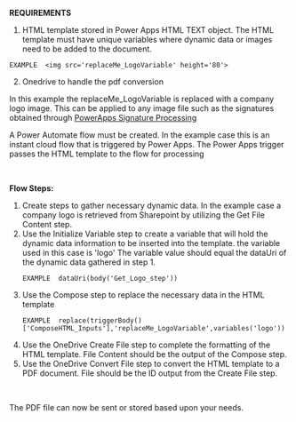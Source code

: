 **REQUIREMENTS**
1. HTML template stored in Power Apps HTML TEXT object.  The HTML template must have unique variables where dynamic data or images need to be added to the document.
  ```
  EXAMPLE  <img src='replaceMe_LogoVariable' height='80'>
  ```
2. Onedrive to handle the pdf conversion

In this example the replaceMe_LogoVariable is replaced with a company logo image.  This can be applied to any image file such as the signatures obtained through [PowerApps Signature Processing](https://github.com/bbarnestech/PowerApps/blob/main/Process_Signature) 

A Power Automate flow must be created.  In the example case this is an instant cloud flow that is triggered by Power Apps. The Power Apps trigger passes the HTML template to the flow for processing

&nbsp;
&nbsp;

**Flow Steps:**
1. Create steps to gather necessary dynamic data.  In the example case a company logo is retrieved from Sharepoint by utilizing the Get File Content step.  
2. Use the Initialize Variable step to create a variable that will hold the dynamic data information to be inserted into the template.  the variable used in this case is 'logo' 
   The variable value should equal the dataUri of the dynamic data gathered in step 1.  
   ```
   EXAMPLE  dataUri(body('Get_Logo_step'))
   ```
3. Use the Compose step to replace the necessary data in the HTML template
   ```
   EXAMPLE  replace(triggerBody()['ComposeHTML_Inputs'],'replaceMe_LogoVariable',variables('logo'))
   ```
4. Use the OneDrive Create File step to complete the formatting of the HTML template.  File Content should be the output of the Compose step.
5. Use the OneDrive Convert File step to convert the HTML template to a PDF document.  File should be the ID output from the Create File step.

&nbsp;
&nbsp;

The PDF file can now be sent or stored based upon your needs.  
